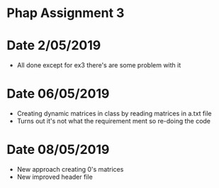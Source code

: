 # Phap Assignment 3

# Date 2/05/2019 
- All done except for ex3 there's are some problem with it

# Date 06/05/2019
- Creating dynamic matrices in class by reading matrices in a.txt file
- Turns out it's not what the requirement ment so re-doing the code  

# Date 08/05/2019
- New approach creating 0's matrices 
- New improved header file



